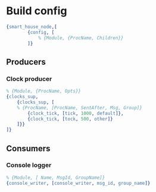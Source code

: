 # Build config

```erlang
{smart_house_node,[
        {config, [
            % {Module, {ProcName, Children}}
		]}
```

## Producers

### Clock producer

```erlang
% {Module, {ProcName, Opts}}
{clocks_sup, 
	{clocks_sup, [
	% {ProcName, [ProcName, SentAfter, Msg, Group]}
		{clock_tick, [tick, 1000, default]},
		{clock_tick, [tock, 500, other]}
	]}}
]}
```

## Consumers

### Console logger

```erlang
% {Module, [ Name, MsgId, GroupName]}
{console_writer, [console_writer, msg_id, group_name]}
```
